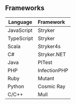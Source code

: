 ## Frameworks
Language            | Framework   
------------------|:-------
JavaScript | Stryker  
TypeScript | Stryker
Scala | Stryker4s    
C# | Stryker.NET  
Java    | PITest   
PHP | InfectionPHP   
Ruby | Mutant   
Python | Cosmic Ray   
C/C++ | Mull   

